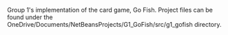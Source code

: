 Group 1's implementation of the card game, Go Fish.
Project files can be found under the OneDrive/Documents/NetBeansProjects/G1_GoFish/src/g1_gofish directory.
